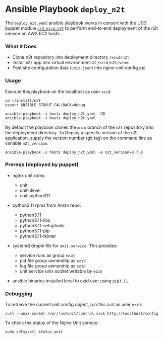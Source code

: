 Ansible Playbook `deploy_n2t`
=============================

The `deploy_n2t.yaml` ansible playbook works in consort with the UC3 puppet module
[`uc3_ezid_n2t`](https://github.com/CDLUC3/uc3-ops-puppet-modules/tree/main/modules/uc3_ezid_n2t)
to perform end-to-end deployment of the n2t service on AWS EC2 hosts.


### What it Does

- Clone n2t repository into deployment directory `/ezid/n2t`
- Install `n2t` app into virtual environment at `/ezid/n2t/venv`.
- Post site configuration data (`unit.json`) into nginx-unit config api.


### Usage

Execute this playbook on the localhost as user `ezid`:
```
cd ~/install/n2t
export ANSIBLE_STDOUT_CALLBACK=debug

ansible-playbook -i hosts deploy_n2t.yaml -CD
ansible-playbook -i hosts deploy_n2t.yaml
```

By default the playbook clones the `main` branch of the `n2t`
repository into the deployment directory.  To Deploy a specific version of the
n2t application, supply the version number (git tag) on the command line as
variable `n2t_version`:
```
ansible-playbook -i hosts deploy_n2t.yaml -e n2t_version=0.7.0
```


### Prereqs (deployed by puppet)

- nginx unit rpms:
  - unit
  - unit-devel
  - unit-python311

- python3.11 rpms from Amzn repo:
  - python3.11
  - python3.11-libs
  - python3.11-setuptools
  - python3.11-pip
  - python3.11-tkinter

- systemd dropin file for `unit.service`.  This provides:
  - service runs as group `ezid`
  - pid file group ownership as `ezid`
  - log file group ownership as `ezid`
  - unit service unix socket writable by `ezid`

- ansible binaries installed local to ezid user using `pip3.11`.



### Debugging

To retrieve the current unit config object, run this curl as user `ezid`:
```
curl --unix-socket /var/run/unit/control.sock http://localhost/config
```

To check the status of the Nginx Unit service:
```
sudo cdlsysctl status unit
```
